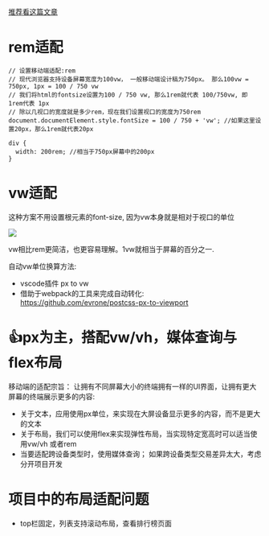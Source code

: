 [推荐看这篇文章](https://blog.csdn.net/weixin_57677300/article/details/129164050)

# rem适配

```
// 设置移动端适配:rem
// 现代浏览器支持设备屏幕宽度为100vw， 一般移动端设计稿为750px。 那么100vw = 750px, 1px = 100 / 750 vw
// 我们将html的fontsize设置为100 / 750 vw, 那么1rem就代表 100/750vw, 即1rem代表 1px
// 除以几视口的宽度就是多少rem，现在我们设置视口的宽度为750rem
document.documentElement.style.fontSize = 100 / 750 + 'vw'; //如果这里设置20px，那么1rem就代表20px

div {
  width: 200rem; //相当于750px屏幕中的200px
}
```


# vw适配

这种方案不用设置根元素的font-size, 因为vw本身就是相对于视口的单位

![](https://img-blog.csdnimg.cn/5c93b0b5b5224a93bd2a1a671d78662d.png)


vw相比rem更简洁，也更容易理解。1vw就相当于屏幕的百分之一.

自动vw单位换算方法:
- vscode插件 px to vw
- 借助于webpack的工具来完成自动转化: https://github.com/evrone/postcss-px-to-viewport 


# 👍px为主，搭配vw/vh，媒体查询与flex布局

移动端的适配宗旨： 让拥有不同屏幕大小的终端拥有一样的UI界面，让拥有更大屏幕的终端展示更多的内容: 
- 关于文本，应用使用px单位，来实现在大屏设备显示更多的内容，而不是更大的文本
- 关于布局，我们可以使用flex来实现弹性布局，当实现特定宽高时可以适当使用vw/vh 或者rem
- 当要适配跨设备类型时，使用媒体查询； 如果跨设备类型交易差异太大，考虑分开项目开发



# 项目中的布局适配问题
- top栏固定，列表支持滚动布局，查看排行榜页面